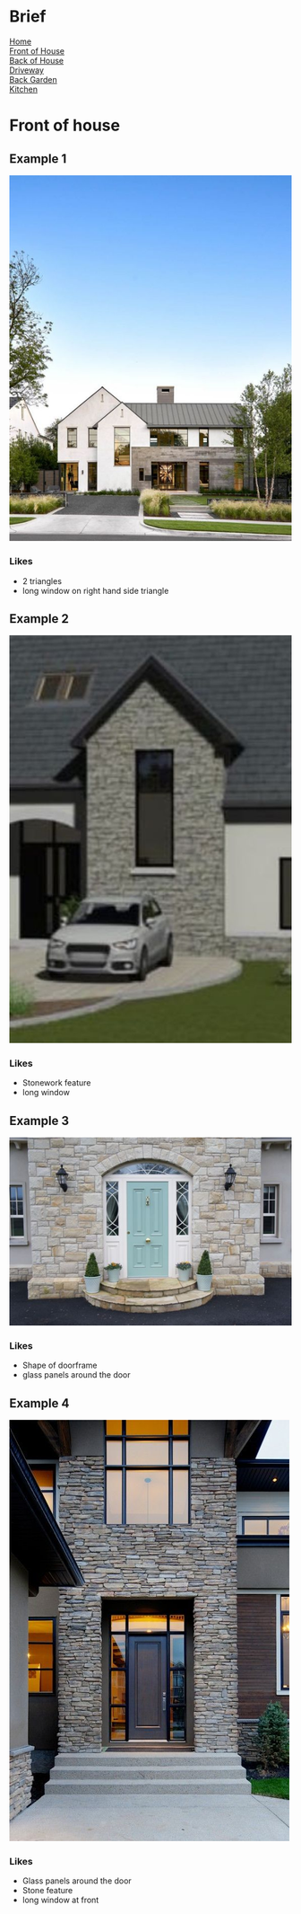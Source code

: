 
# Brief
[Home](brief.md) <br/>
[Front of House](front.md) <br/>
[Back of House](back.md) <br/>
[Driveway](driveway.md) <br/>
[Back Garden](garden.md) <br/>
[Kitchen](kitchen.md) <br/>

# Front of house 

## Example 1
![House 1](images/front/1.jpeg "House 1")

### Likes
- 2 triangles
- long window on right hand side triangle

## Example 2
![House 2](images/front/2.jpeg "House 2")

### Likes
- Stonework feature 
- long window

## Example 3
![House 3](images/front/3.jpeg "House 3")

### Likes
- Shape of doorframe
- glass panels around the door

## Example 4
![House 4](images/front/4.jpeg "House 4")

### Likes
- Glass panels around the door
- Stone feature
- long window at front

